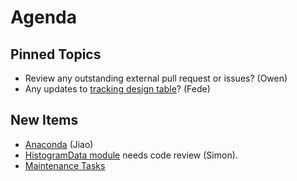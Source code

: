Agenda
======

Pinned Topics
-------------
* Review any outstanding external pull request or issues? (Owen)
* Any updates to [tracking design table](https://github.com/mantidproject/documents/blob/master/Project-Management/TechnicalSteeringCommittee/reports/TSC-TrackingDesignProposals.md)? (Fede)

New Items
---------
* [Anaconda](https://github.com/mantidproject/documents/blob/master/Design/Anaconda.md) (Jiao)
* [HistogramData module](https://github.com/mantidproject/mantid/pull/16627) needs code review (Simon).
* [Maintenance Tasks](https://github.com/mantidproject/documents/blob/master/Project-Management/TechnicalSteeringCommittee/reports/MaintenanceTasks.md)
